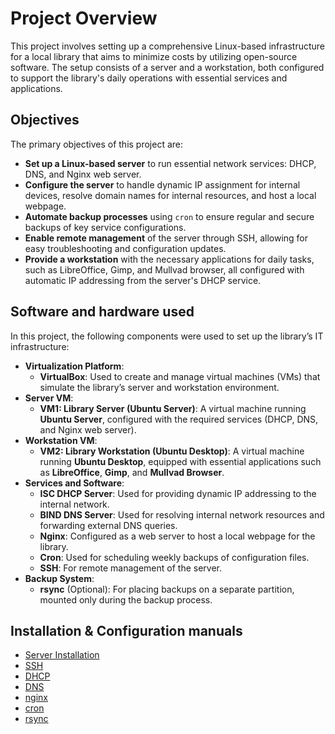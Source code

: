 # Project Overview

This project involves setting up a comprehensive Linux-based infrastructure for a local library that aims to minimize costs by utilizing open-source software. The setup consists of a server and a workstation, both configured to support the library's daily operations with essential services and applications.

## Objectives

The primary objectives of this project are:
- **Set up a Linux-based server** to run essential network services: DHCP, DNS, and Nginx web server.
- **Configure the server** to handle dynamic IP assignment for internal devices, resolve domain names for internal resources, and host a local webpage.
- **Automate backup processes** using `cron` to ensure regular and secure backups of key service configurations.
- **Enable remote management** of the server through SSH, allowing for easy troubleshooting and configuration updates.
- **Provide a workstation** with the necessary applications for daily tasks, such as LibreOffice, Gimp, and Mullvad browser, all configured with automatic IP addressing from the server's DHCP service.

## Software and hardware used
In this project, the following components were used to set up the library’s IT infrastructure:

- **Virtualization Platform**:
    - **VirtualBox**: Used to create and manage virtual machines (VMs) that simulate the library’s server and workstation environment.
- **Server VM**:
    - **VM1: Library Server (Ubuntu Server)**: A virtual machine running **Ubuntu Server**, configured with the required services (DHCP, DNS, and Nginx web server).
- **Workstation VM**:
    - **VM2: Library Workstation (Ubuntu Desktop)**: A virtual machine running **Ubuntu Desktop**, equipped with essential applications such as **LibreOffice**, **Gimp**, and **Mullvad Browser**.
- **Services and Software**:
    - **ISC DHCP Server**: Used for providing dynamic IP addressing to the internal network.
    - **BIND DNS Server**: Used for resolving internal network resources and forwarding external DNS queries.
    - **Nginx**: Configured as a web server to host a local webpage for the library.
    - **Cron**: Used for scheduling weekly backups of configuration files.
    - **SSH**: For remote management of the server.
- **Backup System**:
    - **rsync** (Optional): For placing backups on a separate partition, mounted only during the backup process.

## Installation & Configuration manuals

- [Server Installation](/Manuals/Server_Installation.md)
- [SSH](/Manuals/SSH.md)
- [DHCP](/Manuals/DHCP.md)
- [DNS](/Manuals/DNS.md)
- [nginx](/Manuals/nginx.md)
- [cron](/Manuals/cron.md)
- [rsync](/Manuals/rsync.md)
